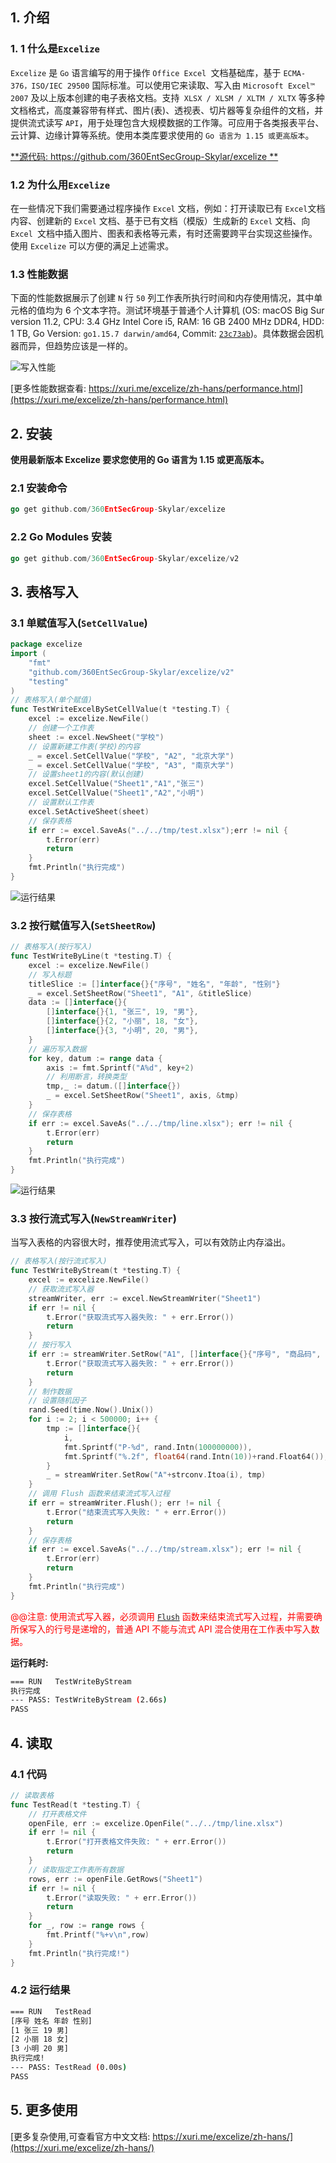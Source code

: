 ## 1. 介绍

### 1. 1 什么是`Excelize`

`Excelize` 是 `Go` 语言编写的用于操作 `Office Excel `文档基础库，基于 `ECMA-376，ISO/IEC 29500` 国际标准。可以使用它来读取、写入由 `Microsoft Excel™ 2007` 及以上版本创建的电子表格文档。支持` XLSX / XLSM / XLTM / XLTX` 等多种文档格式，高度兼容带有样式、图片(表)、透视表、切片器等复杂组件的文档，并提供流式读写 `API`，用于处理包含大规模数据的工作簿。可应用于各类报表平台、云计算、边缘计算等系统。使用本类库要求使用的 `Go 语言为 1.15 或更高版本`。

[**源代码: https://github.com/360EntSecGroup-Skylar/excelize **](https://github.com/360EntSecGroup-Skylar/excelize)

### 1.2 为什么用`Excelize`

在一些情况下我们需要通过程序操作 `Excel` 文档，例如：打开读取已有 `Excel`文档内容、创建新的 `Excel` 文档、基于已有文档（模版）生成新的 `Excel` 文档、向 `Excel `文档中插入图片、图表和表格等元素，有时还需要跨平台实现这些操作。使用 `Excelize` 可以方便的满足上述需求。

### 1.3 性能数据

下面的性能数据展示了创建 `N` 行 `50` 列工作表所执行时间和内存使用情况，其中单元格的值均为 6 个文本字符。测试环境基于普通个人计算机 (OS: macOS Big Sur version 11.2, CPU: 3.4 GHz Intel Core i5, RAM: 16 GB 2400 MHz DDR4, HDD: 1 TB, Go Version: `go1.15.7 darwin/amd64`, Commit: [`23c73ab`](https://github.com/360EntSecGroup-Skylar/excelize/tree/23c73ab527731f9d414e81f7ea15e2ae1a72a290))。具体数据会因机器而异，但趋势应该是一样的。

![写入性能](https://gitee.com/QingHui/picGo-img-bed/raw/master/img/20210720164600.png)



[更多性能数据查看: https://xuri.me/excelize/zh-hans/performance.html](https://xuri.me/excelize/zh-hans/performance.html)

## 2. 安装

**使用最新版本 Excelize 要求您使用的 Go 语言为 1.15 或更高版本。**

### 2.1 安装命令

```go
go get github.com/360EntSecGroup-Skylar/excelize
```

### 2.2 Go Modules 安装

```go
go get github.com/360EntSecGroup-Skylar/excelize/v2
```

## 3. 表格写入

### 3.1 单赋值写入(`SetCellValue`)

```go
package excelize
import (
	"fmt"
	"github.com/360EntSecGroup-Skylar/excelize/v2"
	"testing"
)
// 表格写入(单个赋值)
func TestWriteExcelBySetCellValue(t *testing.T) {
	excel := excelize.NewFile()
	// 创建一个工作表
	sheet := excel.NewSheet("学校")
	// 设置新建工作表(学校)的内容
	_ = excel.SetCellValue("学校", "A2", "北京大学")
	_ = excel.SetCellValue("学校", "A3", "南京大学")
	// 设置sheet1的内容(默认创建)
	excel.SetCellValue("Sheet1","A1","张三")
	excel.SetCellValue("Sheet1","A2","小明")
	// 设置默认工作表
	excel.SetActiveSheet(sheet)
	// 保存表格
	if err := excel.SaveAs("../../tmp/test.xlsx");err != nil {
		t.Error(err)
		return
	}
	fmt.Println("执行完成")
}
```

<img src="https://gitee.com/QingHui/picGo-img-bed/raw/master/img/20210720114541.png" alt="运行结果" />

### 3.2 按行赋值写入(`SetSheetRow`)

```go
// 表格写入(按行写入)
func TestWriteByLine(t *testing.T) {
	excel := excelize.NewFile()
	// 写入标题
	titleSlice := []interface{}{"序号", "姓名", "年龄", "性别"}
	_ = excel.SetSheetRow("Sheet1", "A1", &titleSlice)
	data := []interface{}{
		[]interface{}{1, "张三", 19, "男"},
		[]interface{}{2, "小丽", 18, "女"},
		[]interface{}{3, "小明", 20, "男"},
	}
	// 遍历写入数据
	for key, datum := range data {
		axis := fmt.Sprintf("A%d", key+2)
		// 利用断言，转换类型
		tmp,_ := datum.([]interface{})
		_ = excel.SetSheetRow("Sheet1", axis, &tmp)
	}
	// 保存表格
	if err := excel.SaveAs("../../tmp/line.xlsx"); err != nil {
		t.Error(err)
		return
	}
	fmt.Println("执行完成")
}
```

![运行结果](https://gitee.com/QingHui/picGo-img-bed/raw/master/img/20210720153912.png)

### 3.3 按行流式写入(`NewStreamWriter`)

当写入表格的内容很大时，推荐使用流式写入，可以有效防止内存溢出。

```go
// 表格写入(按行流式写入)
func TestWriteByStream(t *testing.T) {
	excel := excelize.NewFile()
	// 获取流式写入器
	streamWriter, err := excel.NewStreamWriter("Sheet1")
	if err != nil {
		t.Error("获取流式写入器失败: " + err.Error())
		return
	}
	// 按行写入
	if err := streamWriter.SetRow("A1", []interface{}{"序号", "商品码", "价格"}); err != nil {
		t.Error("获取流式写入器失败: " + err.Error())
		return
	}
	// 制作数据
	// 设置随机因子
	rand.Seed(time.Now().Unix())
	for i := 2; i < 500000; i++ {
		tmp := []interface{}{
			i,
			fmt.Sprintf("P-%d", rand.Intn(100000000)),
			fmt.Sprintf("%.2f", float64(rand.Intn(10))+rand.Float64()),
		}
		_ = streamWriter.SetRow("A"+strconv.Itoa(i), tmp)
	}
	// 调用 Flush 函数来结束流式写入过程
	if err = streamWriter.Flush(); err != nil {
		t.Error("结束流式写入失败: " + err.Error())
		return
	}
	// 保存表格
	if err := excel.SaveAs("../../tmp/stream.xlsx"); err != nil {
		t.Error(err)
		return
	}
	fmt.Println("执行完成")
}
```

<font color=red>@@注意: 使用流式写入器，必须调用 [`Flush`](https://xuri.me/excelize/zh-hans/stream.html#Flush) 函数来结束流式写入过程，并需要确所保写入的行号是递增的，普通 API 不能与流式 API 混合使用在工作表中写入数据。</font>

**运行耗时:**

```bash
=== RUN   TestWriteByStream
执行完成
--- PASS: TestWriteByStream (2.66s)
PASS
```

## 4. 读取

### 4.1 代码

```go
// 读取表格
func TestRead(t *testing.T) {
	// 打开表格文件
	openFile, err := excelize.OpenFile("../../tmp/line.xlsx")
	if err != nil {
		t.Error("打开表格文件失败: " + err.Error())
		return
	}
	// 读取指定工作表所有数据
	rows, err := openFile.GetRows("Sheet1")
	if err != nil {
		t.Error("读取失败: " + err.Error())
		return
	}
	for _, row := range rows {
		fmt.Printf("%+v\n",row)
	}
	fmt.Println("执行完成!")
}
```

### 4.2 运行结果

```bash
=== RUN   TestRead
[序号 姓名 年龄 性别]
[1 张三 19 男]
[2 小丽 18 女]
[3 小明 20 男]
执行完成!
--- PASS: TestRead (0.00s)
PASS
```

## 5. 更多使用

[更多复杂使用,可查看官方中文文档: https://xuri.me/excelize/zh-hans/](https://xuri.me/excelize/zh-hans/)